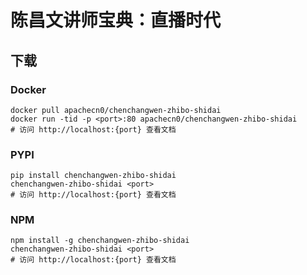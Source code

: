 # 陈昌文讲师宝典：直播时代

## 下载

### Docker

```
docker pull apachecn0/chenchangwen-zhibo-shidai
docker run -tid -p <port>:80 apachecn0/chenchangwen-zhibo-shidai
# 访问 http://localhost:{port} 查看文档
```

### PYPI

```
pip install chenchangwen-zhibo-shidai
chenchangwen-zhibo-shidai <port>
# 访问 http://localhost:{port} 查看文档
```

### NPM

```
npm install -g chenchangwen-zhibo-shidai
chenchangwen-zhibo-shidai <port>
# 访问 http://localhost:{port} 查看文档
```